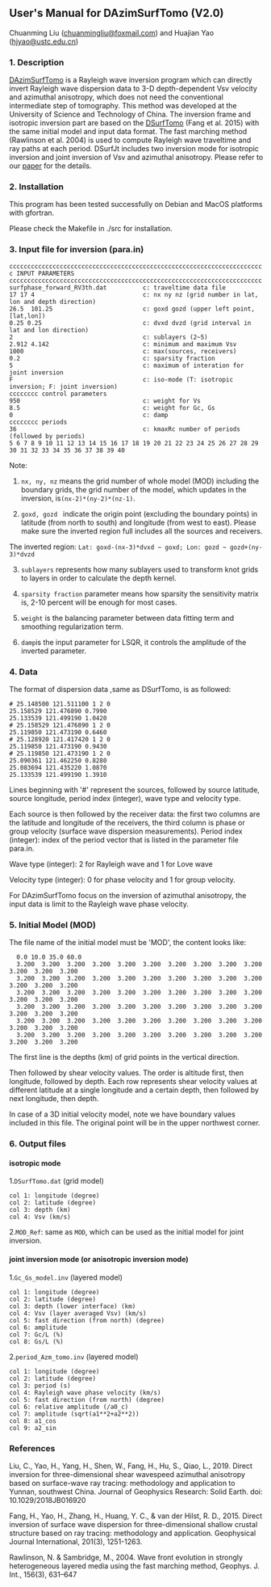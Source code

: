 ## User's Manual for DAzimSurfTomo (V2.0)

Chuanming Liu (chuanmingliu@foxmail.com) and Huajian Yao (hjyao@ustc.edu.cn)

### 1. Description

[DAzimSurfTomo](https://github.com/Chuanming-Liu/DAzimSurfTomo) is a Rayleigh wave inversion program which can directly invert Rayleigh wave dispersion data to 3-D depth-dependent Vsv velocity and azimuthal anisotropy, which does not need the conventional intermediate step of tomography. This method was developed at the University of Science and Technology of China.  The inversion frame and isotropic inversion part are based on the [DSurfTomo](https://github.com/HongjianFang/DSurfTomo) (Fang et al. 2015) with the same initial model and input data format. The fast marching method (Rawlinson et al. 2004) is used to compute Rayleigh wave traveltime and ray paths at each period. DSurfJt includes two inversion mode for isotropic inversion and joint inversion of Vsv and azimuthal anisotropy.  Please refer to our [paper](https://agupubs.onlinelibrary.wiley.com/doi/abs/10.1029/2018JB016920) for the details.


### 2. Installation
This program has been tested successfully on Debian and MacOS platforms with gfortran. 

Please check the Makefile in ./src for installation.

### 3. Input file for inversion (para.in)

```
cccccccccccccccccccccccccccccccccccccccccccccccccccccccccccccccccccccc
c INPUT PARAMETERS
cccccccccccccccccccccccccccccccccccccccccccccccccccccccccccccccccccccc
surfphase_forward_RV3th.dat	     	 c: traveltime data file 
17 17 4                              c: nx ny nz (grid number in lat, lon and depth direction)
26.5  101.25                         c: goxd gozd (upper left point,[lat,lon])
0.25 0.25                            c: dvxd dvzd (grid interval in lat and lon direction)
2                                    c: sublayers (2~5)
2.912 4.142                          c: minimum and maximum Vsv
1000                                 c: max(sources, receivers)
0.2                                  c: sparsity fraction
5				    				 c: maximum of interation for joint inversion 
F                                    c: iso-mode (T: isotropic inversion; F: joint inversion)
cccccccc control parameters
950	           		                 c: weight for Vs
8.5		           	                 c: weight for Gc, Gs
0		           	                 c: damp
cccccccc periods
36                                   c: kmaxRc number of periods (followed by periods)
5 6 7 8 9 10 11 12 13 14 15 16 17 18 19 20 21 22 23 24 25 26 27 28 29 30 31 32 33 34 35 36 37 38 39 40
```
Note:

1. `nx, ny, nz` means the grid number of whole model (MOD) including the boundary grids, the grid number of the model, which updates in the inversion, is`(nx-2)*(ny-2)*(nz-1)`.

2. `goxd, gozd ` indicate the origin point (excluding the boundary points) in latitude (from north to south) and longitude (from west to east). Please make sure the inverted region full includes all the sources and receivers. 

 The inverted region: `Lat: goxd-(nx-3)*dvxd ~ goxd; Lon: gozd ~ gozd+(ny-3)*dvzd`

3. `sublayers` represents how many sublayers used to transform knot grids to layers in order to calculate the depth kernel. 
 
4. `sparsity fraction` parameter means how sparsity the sensitivity matrix is, 2-10 percent will be enough for most cases.

5. `weight` is the balancing parameter between data fitting term and smoothing regularization term. 

6. `damp`is the input parameter for LSQR, it controls the amplitude of the inverted parameter.


### 4. Data 

The format of dispersion data ,same as DSurfTomo, is as followed: 

```
# 25.148500 121.511100 1 2 0
25.158529 121.476890 0.7990
25.133539 121.499190 1.0420 
# 25.158529 121.476890 1 2 0 
25.119850 121.473190 0.6460 
# 25.128920 121.417420 1 2 0 
25.119850 121.473190 0.9430 
# 25.119850 121.473190 1 2 0 
25.090361 121.462250 0.8280 
25.083694 121.435220 1.0870 
25.133539 121.499190 1.3910
```

Lines beginning with '#' represent the sources, followed by source latitude, source longitude, period index (integer), wave type and velocity type.

Each source is then followed by the receiver data: the first two columns are the latitude and longitude of the receivers, the third column is phase or group velocity (surface wave dispersion measurements). Period index (integer): index of the period vector that is listed in the parameter file para.in.

Wave type (integer): 2 for Rayleigh wave and 1 for Love wave 

Velocity type (integer): 0 for phase velocity and 1 for group velocity.

For DAzimSurfTomo focus on the inversion of azimuthal anisotropy, the input data is limit to the Rayleigh wave phase velocity.

### 5. Initial Model (MOD)

The file name of the initial model must be 'MOD', the content looks like:

```
  0.0 10.0 35.0 60.0
  3.200  3.200  3.200  3.200  3.200  3.200  3.200  3.200  3.200  3.200  3.200  3.200  3.200  
  3.200  3.200  3.200  3.200  3.200  3.200  3.200  3.200  3.200  3.200  3.200  3.200  3.200  
  3.200  3.200  3.200  3.200  3.200  3.200  3.200  3.200  3.200  3.200  3.200  3.200  3.200  
  3.200  3.200  3.200  3.200  3.200  3.200  3.200  3.200  3.200  3.200  3.200  3.200  3.200  
  3.200  3.200  3.200  3.200  3.200  3.200  3.200  3.200  3.200  3.200  3.200  3.200  3.200  
  3.200  3.200  3.200  3.200  3.200  3.200  3.200  3.200  3.200  3.200  3.200  3.200  3.200  
```

The first line is the depths (km) of grid points in the vertical direction.

Then followed by shear velocity values. The order is altitude first, then longitude, followed by depth. Each row represents shear velocity values at different latitude at a single longitude and a certain depth, then followed by next longitude, then depth.

In case of a 3D initial velocity model, note we have boundary values included in this file. The original point will be in the upper northwest corner.


### 6. Output files

#### isotropic mode

1.`DSurfTomo.dat` (grid model)

```
col 1: longitude (degree)
col 2: latitude (degree)
col 3: depth (km)
col 4: Vsv (km/s)
```

2.`MOD_Ref`: same as `MOD`, which can be used as the initial model for joint inversion.

#### joint inversion mode (or anisotropic inversion mode) 

1.`Gc_Gs_model.inv` (layered model)
 
```
col 1: longitude (degree)
col 2: latitude (degree)
col 3: depth (lower interface) (km)
col 4: Vsv (layer averaged Vsv) (km/s)
col 5: fast direction (from north) (degree)
col 6: amplitude 
col 7: Gc/L (%)
col 8: Gs/L (%)
```
2.`period_Azm_tomo.inv` (layered model)
 
```
col 1: longitude (degree)
col 2: latitude (degree)
col 3: period (s)
col 4: Rayleigh wave phase velocity (km/s)
col 5: fast direction (from north) (degree)
col 6: relative amplitude (/a0_c)
col 7: amplitude (sqrt(a1**2+a2**2))
col 8: a1_cos
col 9: a2_sin
```

### References

Liu, C., Yao, H., Yang, H., Shen, W., Fang, H., Hu, S., Qiao, L., 2019. Direct inversion for three-dimensional shear wavespeed azimuthal anisotropy based on surface-wave ray tracing: methodology and application to Yunnan, southwest China. Journal of Geophysics Research: Solid Earth. doi: 10.1029/2018JB016920


Fang, H., Yao, H., Zhang, H., Huang, Y. C., & van der Hilst, R. D., 2015. Direct inversion of surface wave dispersion for three-dimensional shallow crustal structure based on ray tracing: methodology and application. Geophysical Journal International, 201(3), 1251-1263.

Rawlinson, N. & Sambridge, M., 2004. Wave front evolution in strongly heterogeneous layered media using the fast marching method, Geophys. J. Int., 156(3), 631–647


  